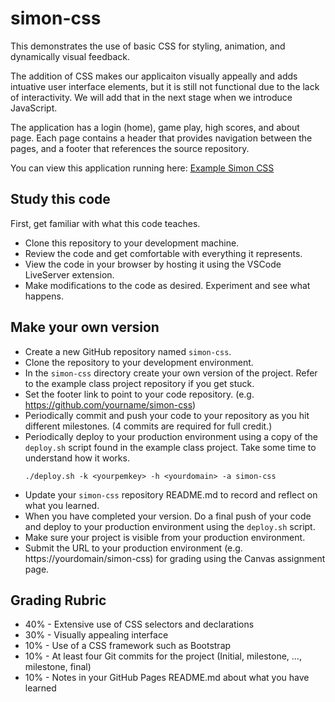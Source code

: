 # simon-css

This demonstrates the use of basic CSS for styling, animation, and dynamically visual feedback.

The addition of CSS makes our applicaiton visually appeally and adds intuative user interface elements, but it is still not functional due to the lack of interactivity. We will add that in the next stage when we introduce JavaScript.

The application has a login (home), game play, high scores, and about page. Each page contains a header that provides navigation between the pages, and a footer that references the source repository.

You can view this application running here: [Example Simon CSS](https://demo.cs260.click/simon-css)

## Study this code

First, get familiar with what this code teaches.

- Clone this repository to your development machine.
- Review the code and get comfortable with everything it represents.
- View the code in your browser by hosting it using the VSCode LiveServer extension.
- Make modifications to the code as desired. Experiment and see what happens.

## Make your own version

- Create a new GitHub repository named `simon-css`.
- Clone the repository to your development environment.
- In the `simon-css` directory create your own version of the project. Refer to the example class project repository if you get stuck.
- Set the footer link to point to your code repository. (e.g. https://github.com/yourname/simon-css)
- Periodically commit and push your code to your repository as you hit different milestones. (4 commits are required for full credit.)
- Periodically deploy to your production environment using a copy of the `deploy.sh` script found in the example class project. Take some time to understand how it works.
  ```
  ./deploy.sh -k <yourpemkey> -h <yourdomain> -a simon-css
  ```
- Update your `simon-css` repository README.md to record and reflect on what you learned.
- When you have completed your version. Do a final push of your code and deploy to your production environment using the `deploy.sh` script.
- Make sure your project is visible from your production environment.
- Submit the URL to your production environment (e.g. https://yourdomain/simon-css) for grading using the Canvas assignment page.

## Grading Rubric

- 40% - Extensive use of CSS selectors and declarations
- 30% - Visually appealing interface
- 10% - Use of a CSS framework such as Bootstrap
- 10% - At least four Git commits for the project (Initial, milestone, ..., milestone, final)
- 10% - Notes in your GitHub Pages README.md about what you have learned
